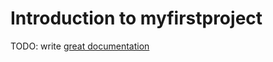 # Introduction to myfirstproject

TODO: write [great documentation](http://jacobian.org/writing/what-to-write/)
